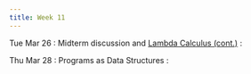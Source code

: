 ```yaml
---
title: Week 11
---
```


Tue Mar 26
: Midterm discussion and [Lambda Calculus (cont.)]({{site.baseurl}}/notes/11-lambda-calculus/)
  : []()

Thu Mar 28
: Programs as Data Structures
  : []()


